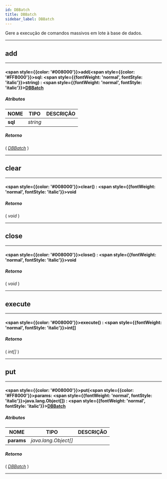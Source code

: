 ```yaml
---
id: DBBatch
title: DBBatch
sidebar_label: DBBatch
---
```


Gere a execução de comandos massivos em lote à base de dados.

---

## add

---

#### <span style={{color: '#008000'}}>add</span>(<span style={{color: '#FF8000'}}>sql</span>: <span style={{fontWeight: 'normal', fontStyle: 'italic'}}>string</span>) : <span style={{fontWeight: 'normal', fontStyle: 'italic'}}>[DBBatch](/docs/library/objects/DBBatch)</span>
##### Atributos

| NOME | TIPO | DESCRIÇÃO |
|---|---|---|
| **sql** | _string_ |   |

##### Retorno

( _[DBBatch](/docs/library/objects/DBBatch)_ )


---

## clear

---

#### <span style={{color: '#008000'}}>clear</span>() : <span style={{fontWeight: 'normal', fontStyle: 'italic'}}>void</span>
##### Retorno

( _void_ )


---

## close

---

#### <span style={{color: '#008000'}}>close</span>() : <span style={{fontWeight: 'normal', fontStyle: 'italic'}}>void</span>
##### Retorno

( _void_ )


---

## execute

---

#### <span style={{color: '#008000'}}>execute</span>() : <span style={{fontWeight: 'normal', fontStyle: 'italic'}}>int[]</span>
##### Retorno

( _int[]_ )


---

## put

---

#### <span style={{color: '#008000'}}>put</span>(<span style={{color: '#FF8000'}}>params</span>: <span style={{fontWeight: 'normal', fontStyle: 'italic'}}>java.lang.Object[]</span>) : <span style={{fontWeight: 'normal', fontStyle: 'italic'}}>[DBBatch](/docs/library/objects/DBBatch)</span>
##### Atributos

| NOME | TIPO | DESCRIÇÃO |
|---|---|---|
| **params** | _java.lang.Object[]_ |   |

##### Retorno

( _[DBBatch](/docs/library/objects/DBBatch)_ )


---


